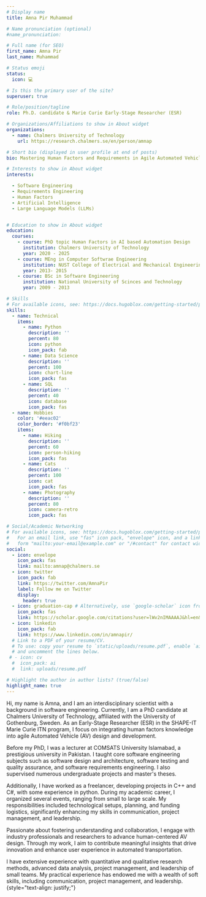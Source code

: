 ```yaml
---
# Display name
title: Amna Pir Muhammad

# Name pronunciation (optional)
#name_pronunciation: 

# Full name (for SEO)
first_name: Amna Pir
last_name: Muhammad

# Status emoji
status:
  icon: 💻

# Is this the primary user of the site?
superuser: true

# Role/position/tagline
role: Ph.D. candidate & Marie Curie Early-Stage Researcher (ESR)

# Organizations/Affiliations to show in About widget
organizations:
  - name: Chalmers University of Technology
    url: https://research.chalmers.se/en/person/amnap

# Short bio (displayed in user profile at end of posts)
bio: Mastering Human Factors and Requirements in Agile Automated Vehicle Development

# Interests to show in About widget
interests:

  - Software Engineering 
  - Requirements Engineering
  - Human Factors
  - Artificial Intelligence
  - Large Language Models (LLMs)


# Education to show in About widget
education:
  courses:
    - course: PhD topic Human Factors in AI based Automation Design 
      institution: Chalmers University of Technology
      year: 2020 - 2025
    - course: MEng in Computer Softwrae Engineering 
      institution: NUST College of Electrical and Mechanical Engineering
      year: 2013- 2015
    - course: BSc in Software Engineering
      institution: National University of Scinces and Technology
      year: 2009 - 2013

# Skills
# For available icons, see: https://docs.hugoblox.com/getting-started/page-builder/#icons
skills:
  - name: Technical
    items:
      - name: Python
        description: ''
        percent: 80
        icon: python
        icon_pack: fab
      - name: Data Science
        description: ''
        percent: 100
        icon: chart-line
        icon_pack: fas
      - name: SQL
        description: ''
        percent: 40
        icon: database
        icon_pack: fas
  - name: Hobbies
    color: '#eeac02'
    color_border: '#f0bf23'
    items:
      - name: Hiking
        description: ''
        percent: 60
        icon: person-hiking
        icon_pack: fas
      - name: Cats
        description: ''
        percent: 100
        icon: cat
        icon_pack: fas
      - name: Photography
        description: ''
        percent: 80
        icon: camera-retro
        icon_pack: fas

# Social/Academic Networking
# For available icons, see: https://docs.hugoblox.com/getting-started/page-builder/#icons
#   For an email link, use "fas" icon pack, "envelope" icon, and a link in the
#   form "mailto:your-email@example.com" or "/#contact" for contact widget.
social:
  - icon: envelope
    icon_pack: fas
    link: mailto:amnap@chalmers.se
  - icon: twitter
    icon_pack: fab
    link: https://twitter.com/AmnaPir
    label: Follow me on Twitter
    display:
      header: true
  - icon: graduation-cap # Alternatively, use `google-scholar` icon from `ai` icon pack
    icon_pack: fas
    link: https://scholar.google.com/citations?user=lWv2nIMAAAAJ&hl=en&oi=ao
  - icon: linkedin
    icon_pack: fab
    link: https://www.linkedin.com/in/amnapir/
  # Link to a PDF of your resume/CV.
  # To use: copy your resume to `static/uploads/resume.pdf`, enable `ai` icons in `params.yaml`,
  # and uncomment the lines below.
 # - icon: cv
  #  icon_pack: ai
  #  link: uploads/resume.pdf

# Highlight the author in author lists? (true/false)
highlight_name: true
---
```


Hi, my name is Amna, and I am an interdisciplinary scientist with a background in software engineering. Currently, I am a PhD candidate at Chalmers University of Technology, affiliated with the University of Gothenburg, Sweden. As an Early-Stage Researcher (ESR) in the SHAPE-IT Marie Curie ITN program, I focus on integrating human factors knowledge into agile Automated Vehicle (AV) design and development.

Before my PhD, I was a lecturer at COMSATS University Islamabad, a prestigious university in Pakistan. I taught core software engineering subjects such as software design and architecture, software testing and quality assurance, and software requirements engineering. I also supervised numerous undergraduate projects and master's theses.

Additionally, I have worked as a freelancer, developing projects in C++ and C#, with some experience in python. During my academic career, I organized several events, ranging from small to large scale. My responsibilities included technological setups, planning, and funding logistics, significantly enhancing my skills in communication, project management, and leadership.

Passionate about fostering understanding and collaboration, I engage with industry professionals and researchers to advance human-centered AV design. Through my work, I aim to contribute meaningful insights that drive innovation and enhance user experience in automated transportation.

I have extensive experience with quantitative and qualitative research methods, advanced data analysis, project management, and leadership of small teams. My practical experience has endowed me with a wealth of soft skills, including communication, project management, and leadership.
{style="text-align: justify;"}
